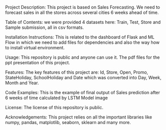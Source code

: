 Project Description: This project is based on Sales Forecasting. We need to forecast sales in all the stores across several cities 6 weeks ahead of time.

Table of Contents: we were provided 4 datasets here: Train, Test, Store and Sample submission, all in csv formats.

Installation Instructions: This is related to the dashboard of Flask and ML Flow in which we need to add files for dependencies and also the way how to install virtual environment.

Usage: This repository is public and anyone can use it. The pdf files for the ppt presentation of this project.

Features: The key features of this project are: Id, Store, Open, Promo, StateHoliday, SchoolHoliday and Date which was converted into Day, Week, Month and Year.

Code Examples: This is the example of final output of Sales prediction after 6 weeks of time calculated by LSTM Model image

License: The license of this repository is public.

Acknowledgements: This project relies on all the important libraries like numpy, pandas, matplotlib, seaborn, sklearn and many more.
